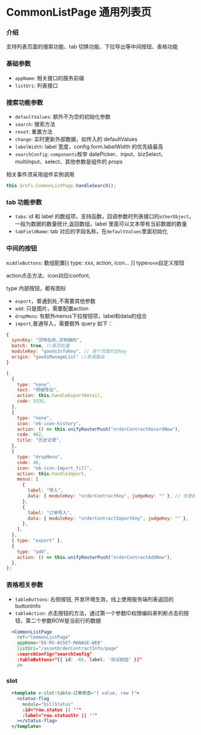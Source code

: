 # CommonListPage 通用列表页

### 介绍

支持列表页面的搜索功能、tab 切换功能、下拉导出等中间按钮、表格功能

### 基础参数

- `appName`: 相关接口的服务前缀
- `listUri`: 列表接口

### 搜索功能参数

- `defaultValues`: 额外不为空的初始化参数
- `search`: 搜索方法
- `reset`: 重置方法
- `change`: 实时更新外部数据，如传入的 defaultValues
- `labelWidth`: label 宽度，config.form.labelWidth 的优先级最高
- `searchConfig`: `components`枚举 datePicker、input、bizSelect、multiInput、select、其他参数是组件的 props

相关事件须采用组件实例调用

```js
this.$refs.CommonListPage.handleSearch();
```

### tab 功能参数

- `tabs`: id 和 label 的数组项，支持函数，回调参数时列表接口的`otherObject`，一般为数据的数量统计,返回数组，label 里面可以文本带有当前数据的数量
- `tabFieldName`: tab 对应的字段名称，在`defaultValues`里面初始化

### 中间的按钮

`middleButtons`: 数组配置[{ type: xxx, action, icon... }] type`none`自定义按钮

action点击方法、icon对应iconfont,

type 内部按钮，都有图标
- `export`，普通到处,不需要其他参数
- `add`: 只是图片，需要配置action
- `dropMenu`: 有额外menus下拉按钮项，label和data的组合
- `import`,普通导入，需要额外 query 如下：
```js
{
  syncKey: "货物名称,货物编码",
  batch: true, //是否批量
  moduleKey: "goodsInfoKey", // 各个页面约定key
  origin: "goodsManageList" //来源路由
}
```

```js
[
  {
    type: "none",
    text: "明细导出",
    action: this.handleExportDetail,
    code: 5335,
  },
  {
    type: "none",
    icon: "e6-icon-history",
    action: () => this.unifyRouterPush("orderContractRecordNew"),
    code: 462,
    title: "历史记录",
  },
  {
    type: "dropMenu",
    code: 46,
    icon: "e6-icon-Import_fill",
    action: this.handleImport,
    menus: [
      {
        label: "导入",
        data: { moduleKey: "orderContractKey", judgeKey: "" }, // 任意数据，传给action
      },
      {
        label: "订单导入",
        data: { moduleKey: "orderContractImportKey", judgeKey: "" },
      },
    ],
  },
  { type: "export" },
  {
    type: "add",
    action: () => this.unifyRouterPush("orderContractAddNew"),
  },
];
```

### 表格相关参数

- `tableButtons`: 右侧按钮, 开发环境生效，线上使用服务端列表返回的buttonInfo
- `tableAction`: 点击按钮的方法，通过第一个参数ID权限编码来判断点击的按钮，第二个参数ROW是当前行的数据

```jsx
  <CommonListPage
    ref="CommonListPage"
    appName="E6-MS-ASSET-MANAGE-WEB"
    listUri="/assetOrderContractInfo/page"
    :searchConfig="searchConfig"
    :tableButtons="[{ id: -66, label: '测试按钮' }]"
    />
```

### slot

```jsx
  <template v-slot:table-订单状态="{ value, row }">
    <status-flag
      module="billStatus"
      :id="row.status || ''"
      :label="row.statusStr || ''"
    ></status-flag>
  </template>
```
